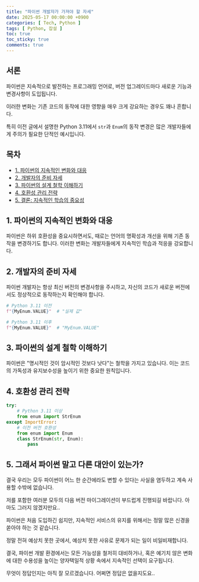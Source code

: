 ```yaml
---
title: "파이썬 개발자가 가져야 할 자세"
date: 2025-05-17 00:00:00 +0900
categories: [ Tech, Python ]
tags: [ Python, 잡설 ]
toc: true
toc_sticky: true
comments: true
---
```


## 서론

파이썬은 지속적으로 발전하는 프로그래밍 언어로, 버전 업그레이드마다 새로운 기능과 변경사항이 도입됩니다. 

이러한 변화는 기존 코드의 동작에 대한 영향을 매우 크게 강요하는 경우도 꽤나 흔합니다. 

특히 이전 글에서 설명한 Python 3.11에서 `str`과 `Enum`의 동작 변경은 많은 개발자들에게 주의가 필요한 단적인 예시입니다.

## 목차
- [1. 파이썬의 지속적인 변화와 대응](#1-파이썬의-지속적인-변화와-대응)
- [2. 개발자의 준비 자세](#2-개발자의-준비-자세)
- [3. 파이썬의 설계 철학 이해하기](#3-파이썬의-설계-철학-이해하기)
- [4. 호환성 관리 전략](#4-호환성-관리-전략)
- [5. 결론: 지속적인 학습의 중요성](#5-결론-지속적인-학습의-중요성)

## 1. 파이썬의 지속적인 변화와 대응

파이썬은 하위 호환성을 중요시하면서도, 때로는 언어의 명확성과 개선을 위해 기존 동작을 변경하기도 합니다. 이러한 변화는 개발자들에게 지속적인 학습과 적응을 강요합니다.

## 2. 개발자의 준비 자세

파이썬 개발자는 항상 최신 버전의 변경사항을 주시하고, 자신의 코드가 새로운 버전에서도 정상적으로 동작하는지 확인해야 합니다.

```python
# Python 3.11 이전
f"{MyEnum.VALUE}"  # "실제 값"

# Python 3.11 이후
f"{MyEnum.VALUE}"  # "MyEnum.VALUE"
```

## 3. 파이썬의 설계 철학 이해하기

파이썬은 "명시적인 것이 암시적인 것보다 낫다"는 철학을 가지고 있습니다. 이는 코드의 가독성과 유지보수성을 높이기 위한 중요한 원칙입니다.

## 4. 호환성 관리 전략

```python
try:
    # Python 3.11 이상
    from enum import StrEnum
except ImportError:
    # 이전 버전 호환성
    from enum import Enum
    class StrEnum(str, Enum):
        pass
```

## 5. 그래서 파이썬 말고 다른 대안이 있는가?

결국 우리는 모두 파이썬이 어느 한 순간에라도 변할 수 있다는 사실을 염두하고 계속 사용할 수밖에 없습니다. 

저를 포함한 여러분 모두의 다음 버전 마이그레이션이 부드럽게 진행되길 바랍니다. 아마도 그러지 않겠지만요..

파이썬은 처음 도입하긴 쉽지만, 지속적인 서비스의 유지를 위해서는 정말 많은 신경을 쏟아야 하는 것 같습니다.

정말 전혀 예상치 못한 곳에서, 예상치 못한 사유로 문제가 되는 일이 비일비재합니다.

결국, 파이썬 개발 환경에서는 모든 가능성을 철저히 대비하거나, 혹은 예기치 않은 변화에 대한 수용성을 높이는 양자택일적 상황 속에서 지속적인 선택이 요구됩니다.

무엇이 정답인지는 아직 잘 모르겠습니다. 어쩌면 정답은 없을지도요..